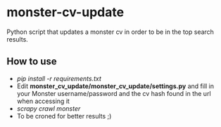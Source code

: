 monster-cv-update
=================

Python script that updates a monster cv in order to be in the top search results.

## How to use
* *pip install -r requirements.txt*
* Edit **monster_cv_update/monster_cv_update/settings.py** and fill in your Monster username/password and the cv hash found in the url when accessing it
* *scrapy crawl monster*
* To be croned for better results ;)
